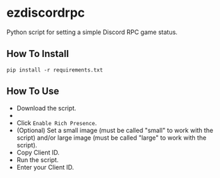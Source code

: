 # ezdiscordrpc
Python script for setting a simple Discord RPC game status.

## How To Install
`pip install -r requirements.txt`

## How To Use
* Download the script.
* [Create a Discord application.]: https://discordapp.com/developers/applications/me/create
* Click `Enable Rich Presence`.
* (Optional) Set a small image (must be called "small" to work with the script) and/or large image (must be called "large" to work with the script).
* Copy Client ID.
* Run the script.
* Enter your Client ID.
